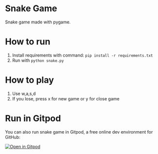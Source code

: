 # Snake Game
Snake game made with pygame.

# How to run
1. Install requirements with command: `pip install -r requirements.txt`
2. Run with `python snake.py`

# How to play
1. Use w,a,s,d
2. If you lose, press x for new game or y for close game 

# Run in Gitpod

You can also run snake game in Gitpod, a free online dev environment for GitHub:

[![Open in Gitpod](https://gitpod.io/button/open-in-gitpod.svg)](https://gitpod.io/#https://github.com/Milusiia/snake/blob/master/snake.py)